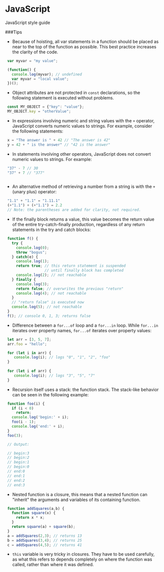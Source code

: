 # JavaScript
JavaScript style guide


###Tips

- Because of hoisting, all var statements in a function should be placed as near to the top of the function as possible. This best practice increases the clarity of the code.
 
 ``` js
  var myvar = "my value";
 
  (function() {
    console.log(myvar); // undefined
    var myvar = "local value";
  })();
 ```

- Object attributes are not protected in `const` declarations, so the following statement is executed without problems.
 
 ``` js
  const MY_OBJECT = {"key": "value"};
  MY_OBJECT.key = "otherValue";
 ```

- In expressions involving numeric and string values with the `+` operator, JavaScript converts numeric values to strings. For example, consider the following statements:
 
 ``` js
  x = "The answer is " + 42 // "The answer is 42"
  y = 42 + " is the answer" // "42 is the answer"
 ```

- In statements involving other operators, JavaScript does not convert numeric values to strings. For example:

 ``` js
  "37" - 7 // 30
  "37" + 7 // "377"
  
 ```

- An alternative method of retrieving a number from a string is with the `+` (unary plus) operator:

 ``` js
  "1.1" + "1.1" = "1.11.1"
  (+"1.1") + (+"1.1") = 2.2   
  // Note: the parentheses are added for clarity, not required.
 ```

- If the finally block returns a value, this value becomes the return value of the entire try-catch-finally production, regardless of any return statements in the try and catch blocks:

 ``` js
  function f() {
    try {
      console.log(0);
      throw "bogus";
    } catch(e) {
      console.log(1);
      return true; // this return statement is suspended
                   // until finally block has completed
      console.log(2); // not reachable
    } finally {
      console.log(3);
      return false; // overwrites the previous "return"
      console.log(4); // not reachable
    }
    // "return false" is executed now  
    console.log(5); // not reachable
  }
  f(); // console 0, 1, 3; returns false
 ```

- Difference between a `for...of` loop and a `for...in` loop. While `for...in` iterates over property names, `for...of` iterates over property values:

 ``` js
  let arr = [3, 5, 7];
  arr.foo = "hello";

  for (let i in arr) {
     console.log(i); // logs "0", "1", "2", "foo"
  }
  
  for (let i of arr) {
     console.log(i); // logs "3", "5", "7"
  }
 ```
- Recursion itself uses a stack: the function stack. The stack-like behavior can be seen in the following example:
 ``` js
  function foo(i) {
    if (i < 0)
      return;
    console.log('begin:' + i);
    foo(i - 1);
    console.log('end:' + i);
  }
  foo(3);

  // Output:

  // begin:3
  // begin:2
  // begin:1
  // begin:0
  // end:0
  // end:1
  // end:2
  // end:3
 ```
- Nested function is a closure, this means that a nested function can "inherit" the arguments and variables of its containing function.
 
 ``` js
  function addSquares(a,b) {
    function square(x) {
      return x * x;
    }
    return square(a) + square(b);
  }
  a = addSquares(2,3); // returns 13
  b = addSquares(3,4); // returns 25
  c = addSquares(4,5); // returns 41
 ```
- `this` variable is very tricky in closures. They have to be used carefully, as what this refers to depends completely on where the function was called, rather than where it was defined.
